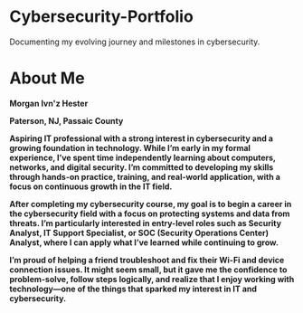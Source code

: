 # Cybersecurity-Portfolio
Documenting my evolving journey and milestones in cybersecurity.
# About Me

**Morgan Ivn'z Hester**

**Paterson, NJ, Passaic County**

**Aspiring IT professional with a strong interest in cybersecurity and a growing foundation in technology. While I’m early in my formal experience, I’ve spent time independently learning about computers, networks, and digital security. I’m committed to developing my skills through hands-on practice, training, and real-world application, with a focus on continuous growth in the IT field.**

**After completing my cybersecurity course, my goal is to begin a career in the cybersecurity field with a focus on protecting systems and data from threats. I’m particularly interested in entry-level roles such as Security Analyst, IT Support Specialist, or SOC (Security Operations Center) Analyst, where I can apply what I’ve learned while continuing to grow.**

**I’m proud of helping a friend troubleshoot and fix their Wi-Fi and device connection issues. It might seem small, but it gave me the confidence to problem-solve, follow steps logically, and realize that I enjoy working with technology—one of the things that sparked my interest in IT and cybersecurity.**
